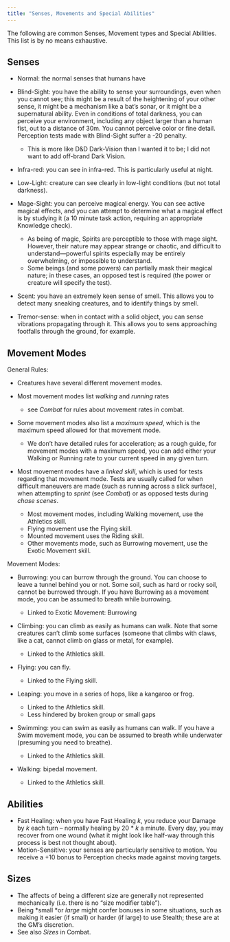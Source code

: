 ```yaml
---
title: "Senses, Movements and Special Abilities"
---
```


The following are common Senses, Movement types and Special Abilities.
This list is by no means exhaustive.

## Senses

  - Normal: the normal senses that humans have

  - Blind-Sight: you have the ability to sense your surroundings, even
    when you cannot see; this might be a result of the heightening of
    your other sense, it might be a mechanism like a bat’s sonar, or it
    might be a supernatural ability. Even in conditions of total
    darkness, you can perceive your environment, including any object
    larger than a human fist, out to a distance of 30m. You cannot
    perceive color or fine detail. Perception tests made with
    Blind-Sight suffer a -20 penalty.
    
      - This is more like D\&D Dark-Vision than I wanted it to be; I did
        not want to add off-brand Dark Vision.

  - Infra-red: you can see in infra-red. This is particularly useful at
    night.

  - Low-Light: creature can see clearly in low-light conditions (but not
    total darkness).

  - Mage-Sight: you can perceive magical energy. You can see active
    magical effects, and you can attempt to determine what a magical
    effect is by studying it (a 10 minute task action, requiring an
    appropriate Knowledge check).

      - As being of magic, Spirits are perceptible to those with mage sight.  However, their nature may appear strange or chaotic, and difficult to understand&mdash;powerful spirits especially may be entirely overwhelming, or impossible to understand.
      - Some beings (and some powers) can partially mask their magical nature; in these cases, an opposed test is required (the power or creature will specify the test).

  - Scent: you have an extremely keen sense of smell. This allows you to
    detect many sneaking creatures, and to identify things by smell.

  - Tremor-sense: when in contact with a solid object, you can sense
    vibrations propagating through it. This allows you to sens
    approaching footfalls through the ground, for example.

## Movement Modes

General Rules:

  - Creatures have several different movement modes.

  - Most movement modes list *walking* and *running* rates
    
      - see *Combat* for rules about movement rates in combat.

  - Some movement modes also list a *maximum speed*, which is the
    maximum speed allowed for that movement mode.
    
      - We don’t have detailed rules for acceleration; as a rough guide,
        for movement modes with a maximum speed, you can add either your
        Walking or Running rate to your current speed in any given turn.

  - Most movement modes have a *linked skill*, which is used for tests
    regarding that movement mode. Tests are usually called for when
    difficult maneuvers are made (such as running across a slick
    surface), when attempting to *sprint* (see *Combat*) or as opposed
    tests during *chase scenes*.
    
      - Most movement modes, including Walking movement, use the
        Athletics skill.
      - Flying movement use the Flying skill.
      - Mounted movement uses the Riding skill.
      - Other movements mode, such as Burrowing movement, use the Exotic
        Movement skill.

Movement Modes:

  - Burrowing: you can burrow through the ground. You can choose to
    leave a tunnel behind you or not. Some soil, such as hard or rocky
    soil, cannot be burrowed through. If you have Burrowing as a
    movement mode, you can be assumed to breath while burrowing.
    
      - Linked to Exotic Movement: Burrowing

  - Climbing: you can climb as easily as humans can walk. Note that some
    creatures can’t climb some surfaces (someone that climbs with claws,
    like a cat, cannot climb on glass or metal, for example).
    
      - Linked to the Athletics skill.

  - Flying: you can fly.
    
      - Linked to the Flying skill.

  - Leaping: you move in a series of hops, like a kangaroo or frog.
    
      - Linked to the Athletics skill.
      - Less hindered by broken group or small gaps

  - Swimming: you can swim as easily as humans can walk. If you have a
    Swim movement mode, you can be assumed to breath while underwater
    (presuming you need to breathe).
    
      - Linked to the Athletics skill.

  - Walking: bipedal movement.
    
      - Linked to the Athletics skill.

## Abilities

  - Fast Healing: when you have Fast Healing *k*, you reduce your Damage
    by *k* each turn – normally healing by 20 \* *k* a minute. Every
    day, you may recover from one wound (what it might look like
    half-way through this process is best not thought about).
  - Motion-Sensitive: your senses are particularly sensitive to motion.
    You receive a +10 bonus to Perception checks made against moving
    targets.

## Sizes

  - The affects of being a different size are generally not represented
    mechanically (i.e. there is no “size modifier table”).
  - Being *small *or *large* might confer bonuses in some situations,
    such as making it easier (if small) or harder (if large) to use
    Stealth; these are at the GM’s discretion.
  - See also *Sizes* in Combat.

